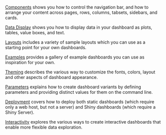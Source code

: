 

[Components](components.qmd) shows you how to control the navigation bar, and how to arrange your content across pages, rows, columns, tabsets, sidebars, and cards.

[Data Display](data-display.qmd) shows you how to display data in your dashboard as plots, tables, value boxes, and text.

[Layouts](layouts.qmd) includes a variety of sample layouts which you can use as a starting point for your own dashboards.

[Examples](examples/index.qmd) provides a gallery of example dashboards you can use as inspiration for your own.

[Theming](theming.qmd) describes the various way to customize the fonts, colors, layout and other aspects of dashboard appearance.

[Parameters](parameters.qmd) explains how to create dashboard variants by defining parameters and providing distinct values for them on the command line.

[Deployment](deployment.qmd) covers how to deploy both static dashboards (which require only a web host, but not a server) and Shiny dashboards (which require a Shiny Server).

[Interactivity](interactivity/index.qmd) explores the various ways to create interactive dashboards that enable more flexible data exploration.

